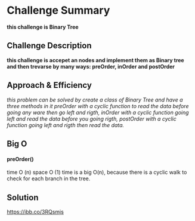# Challenge Summary

**this challenge is Binary Tree**

## Challenge Description

**this challenge is accepet an nodes and implement them as Binary tree and then trevarse by many ways: preOrder, inOrder and postOrder**

## Approach & Efficiency
_this problem can be solved by create a class of Binary Tree and have a three methods in it preOrder with a cyclic function to read the data before going any ware then go left and rigth,  inOrder with a cyclic function  going  left and read the data before you going rigth, postOrder with a cyclic function  going  left and rigth then read the data._

## Big O
   #### preOrder()
   time O (n)
   space O (1)
time is a big O(n), because there is a cyclic walk to check for each branch in the tree.
## Solution
https://ibb.co/3RQsmjs
